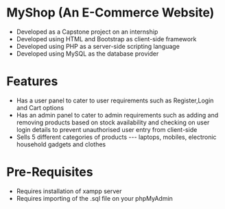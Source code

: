 # MyShop (An E-Commerce Website)
* Developed as a Capstone project on an internship
* Developed using HTML and Bootstrap as client-side framework
* Developed using PHP as a server-side scripting language
* Developed using MySQL as the database provider

# Features
* Has a user panel to cater to user requirements such as Register,Login and Cart options
* Has an admin panel to cater to admin requirements such as adding and removing products based on stock availability and checking on user login details to prevent unauthorised user entry from client-side
* Sells 5 different categories of products --- laptops, mobiles, electronic household gadgets and clothes


# Pre-Requisites
* Requires installation of xampp server
* Requires importing of the .sql file on your phpMyAdmin 
